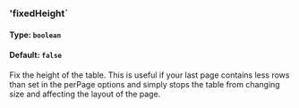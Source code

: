 ### 'fixedHeight`
#### Type: `boolean`
#### Default: `false`

Fix the height of the table. This is useful if your last page contains less rows than set in the perPage options and
simply stops the table from changing size and affecting the layout of the page.
